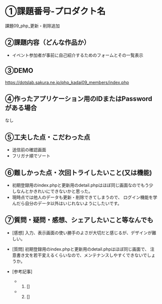 # ①課題番号-プロダクト名

課題09_php_更新・削除追加

## ②課題内容（どんな作品か）

- イベント参加者が事前に自己紹介するためのフォームとその一覧表示

## ③DEMO

https://dotslab.sakura.ne.jp/php_kadai09_members/index.php

## ④作ったアプリケーション用のIDまたはPasswordがある場合

なし

## ⑤工夫した点・こだわった点

- 送信前の確認画面
- フリガナ順でソート

## ⑥難しかった点・次回トライしたいこと(又は機能)

- 初期登録用のindex.phpと更新用のdetail.phpはほぼ同じ画面なのでもう少しなんとかきれいにできないかと思った。
- 現時点では他人のデータも更新・削除できてしまうので、
ログイン機能を学んだら自分のデータ以外はいじれないようにしたいです。

## ⑦質問・疑問・感想、シェアしたいこと等なんでも

- [感想] 入力、表示画面の使い勝手のよさが大切だと感じるが、デザインが難しい。
- [質問] 初期登録用のindex.phpと更新用のdetail.phpはほぼ同じ画面で、
注意書き文を若干変えるくらいなので、メンテナンスしやすくできないでしょうか。


- [参考記事]
  - 1. []
  - 2. []
